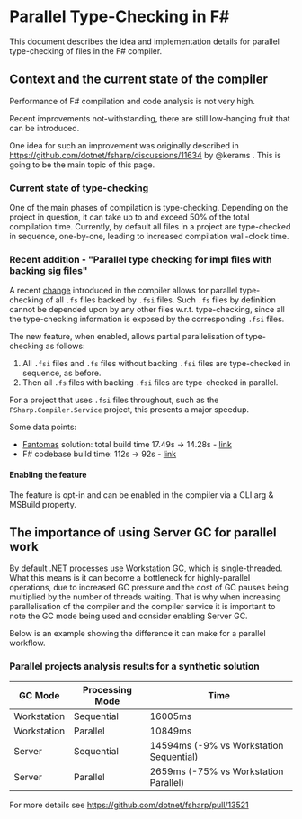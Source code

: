 ﻿# Parallel Type-Checking in F#

This document describes the idea and implementation details for parallel type-checking of files in the F# compiler.

## Context and the current state of the compiler

Performance of F# compilation and code analysis is not very high.

Recent improvements not-withstanding, there are still low-hanging fruit that can be introduced.

One idea for such an improvement was originally described in https://github.com/dotnet/fsharp/discussions/11634 by @kerams .
This is going to be the main topic of this page.

### Current state of type-checking

One of the main phases of compilation is type-checking. Depending on the project in question, it can take up to and exceed 50% of the total compilation time.
Currently, by default all files in a project are type-checked in sequence, one-by-one, leading to increased compilation wall-clock time.

### Recent addition - "Parallel type checking for impl files with backing sig files"

A recent [change](https://github.com/dotnet/fsharp/pull/13737) introduced in the compiler allows for parallel type-checking of all `.fs` files backed by `.fsi` files. Such `.fs` files by definition cannot be depended upon by any other files w.r.t. type-checking, since all the type-checking information is exposed by the corresponding `.fsi` files.

The new feature, when enabled, allows partial parallelisation of type-checking as follows:
1. All `.fsi` files and `.fs` files without backing `.fsi` files are type-checked in sequence, as before.
2. Then all `.fs` files with backing `.fsi` files are type-checked in parallel.

For a project that uses `.fsi` files throughout, such as the `FSharp.Compiler.Service` project, this presents a major speedup.

Some data points:
- [Fantomas](https://github.com/fsprojects/fantomas) solution: total build time 17.49s -> 14.28s - [link](https://github.com/dotnet/fsharp/pull/13737#issuecomment-1223637818)
- F# codebase build time: 112s -> 92s - [link](https://github.com/dotnet/fsharp/pull/13737#issuecomment-1223386853)

#### Enabling the feature

The feature is opt-in and can be enabled in the compiler via a CLI arg & MSBuild property.

## The importance of using Server GC for parallel work

By default .NET processes use Workstation GC, which is single-threaded. What this means is it can become a bottleneck for highly-parallel operations, due to increased GC pressure and the cost of GC pauses being multiplied by the number of threads waiting. 
That is why when increasing parallelisation of the compiler and the compiler service it is important to note the GC mode being used and consider enabling Server GC.

Below is an example showing the difference it can make for a parallel workflow.

### Parallel projects analysis results for a synthetic solution
| GC Mode     | Processing Mode | Time                                    |
|-------------|-----------------|-----------------------------------------|
| Workstation | Sequential      | 16005ms                                 |
| Workstation | Parallel        | 10849ms                                 |
| Server      | Sequential      | 14594ms (-9% vs Workstation Sequential) |
| Server      | Parallel        | 2659ms (-75% vs Workstation Parallel)   |

For more details see https://github.com/dotnet/fsharp/pull/13521

### 